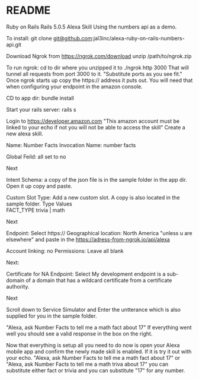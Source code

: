# README

Ruby on Rails Rails 5.0.5
Alexa Skill Using the numbers api as a demo. 

To install:
git clone git@github.com:jal3inc/alexa-ruby-on-rails-numbers-api.git

Download Ngrok from https://ngrok.com/download
unzip /path/to/ngrok.zip

To run ngrok:
cd to dir where you unzipped it to
./ngrok http 3000
That will tunnel all requests from port 3000 to it. "Substitute ports as you see fit."
Once ngrok starts up copy the https:// address it puts out. You will need that when configuring your endpoint in the amazon console.

CD to app dir:
bundle install

Start your rails server:
rails s

Login to https://developer.amazon.com "This amazon account must be linked to your echo if not you will not be able to access the skill"
Create a new alexa skill.

Name: Number Facts
Invocation Name: number facts

Global Feild: all set to no

Next

Intent Schema: a copy of the json file is in the sample folder in the app dir. Open it up copy and paste.

Custom Slot Type: Add a new custom slot. A copy is also located in the sample folder.
  Type 	       Values 	
FACT_TYPE 	trivia | math

Next

Endpoint: Select https://
Geographical location: North America "unless u are elsewhere" and paste in the https://adress-from-ngrok.io/api/alexa

Account linking: no
Permissions: Leave all blank

Next:

Certificate for NA Endpoint: Select My development endpoint is a sub-domain of a domain that has a wildcard certificate from a certificate authority.

Next

Scroll down to Service Simulator and Enter the untterance which is also supplied for you in the sample folder.

"Alexa, ask Number Facts to tell me a math fact about 17" If everything went well you should see a valid response in the box on the right. 

Now that everything is setup all you need to do now is open your Alexa mobile app and confirm the newly made skill is enabled. If it is try it out with your echo.  "Alexa, ask Number Facts to tell me a math fact about 17" or "Alexa, ask Number Facts to tell me a math triva about 17" you can substitute either fact or trivia and you can substitute "17" for any number.
